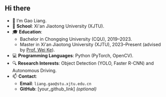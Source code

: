 ## Hi there 

- 👋 I’m Gao Liang.
- 🏫 **School**: Xi'an Jiaotong University (XJTU).
- 🎓 **Education**:
  - Bachelor in Chongqing University (CQU), 2019–2023.
  - Master in Xi'an Jiaotong University (XJTU), 2023–Present (advised by [Prof. Wei Ke](https://gr.xjtu.edu.cn/web/wei.ke/home)).
- 💻 **Programming Languages**: Python (PyTorch, OpenCV).
- 🔍 **Research Interests**: Object Detection (YOLO, Faster R-CNN) and Autonomous Driving.
- 📫 **Contact**:
  - **Email**: `liang.gao@stu.xjtu.edu.cn`
  - **GitHub**: [your_github_link] *(optional)*

<!--
**GaoLianger/GaoLianger** is a ✨ _special_ ✨ repository because its `README.md` (this file) appears on your GitHub profile.
- 👋 I’m Gao Liang.
- 🌱 I’m currently learning ...
- 👯 I’m looking to collaborate on ...
- 🤔 I’m looking for help with ...
- 💬 Ask me about ...
- 📫 How to reach me: ...
- 😄 Pronouns: ...
- ⚡ Fun fact: ...
-->
